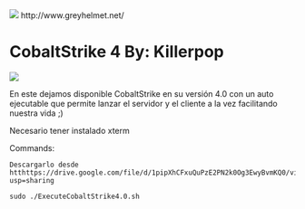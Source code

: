 <img src="https://1.bp.blogspot.com/-lV0q_RogHz0/XyhioZEr6yI/AAAAAAAACog/aUBE3KRem1IA3y03-I5sYSLCWA_ZsHJcwCLcBGAsYHQ/s640/dfbcbdf.png" />
http://www.greyhelmet.net/ 

# CobaltStrike 4 By: Killerpop

<img src="https://i.ytimg.com/vi/yTIeeMVetfw/maxresdefault.jpg" />

En este dejamos disponible CobaltStrike en su versión 4.0 con un auto 
ejecutable que permite lanzar el servidor y el cliente a la vez facilitando nuestra vida  ;) 

Necesario tener instalado xterm

Commands:

	Descargarlo desde htthttps://drive.google.com/file/d/1pipXhCFxuQuPzE2PN2k0Og3EwyBvmKQ0/view?usp=sharing

	sudo ./ExecuteCobaltStrike4.0.sh
	
	

